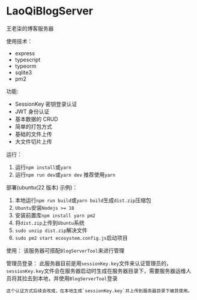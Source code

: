 # LaoQiBlogServer

王老柒的博客服务器

使用技术：

-   express
-   typescript
-   typeorm
-   sqlite3
-   pm2

功能:

-   SessionKey 密钥登录认证
-   JWT 身份认证
-   基本数据的 CRUD
-   简单的打包方式
-   基础的文件上传
-   大文件切片上传

运行：

1.  运行`npm install`或`yarn`
2.  运行`npm run dev`或`yarn dev`
    推荐使用`yarn`

部署(ubuntu(22 版本) 示例)：

1.  本地运行`npm run build`或`yarn build`生成`dist.zip`压缩包
2.  `Ubuntu`安装`Nodejs >= 18`
3.  安装前置库`npm install yarn pm2`
4.  将`dist.zip`上传到`Ubuntu`系统
5.  `sudo unzip dist.zip`解决文件
6.  `sudo pm2 start ecosystem.config.js`启动项目

使用：
该服务器可搭配`BlogServerTool`来进行管理

管理员登录：
此服务器目前是用`sessionKey.key`文件来认证管理员的，`sessionKey.key`文件会在服务器启动时生成在服务器目录下，需要服务器运维人员将其拉去到本地，并使用`BlogServerTool`登录

    这个认证方式后续会改成，在本地生成`sessionKey.key`并上传到服务器目录下被其使用。

